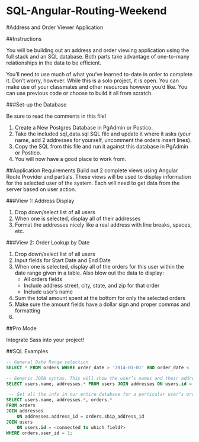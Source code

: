 # SQL-Angular-Routing-Weekend

#Address and Order Viewer Application

##Instructions

You will be building out an address and order viewing application using the full stack and an SQL database. Both parts take advantage of one-to-many relationships in the data to be efficient.

You’ll need to use much of what you’ve learned to-date in order to complete it. Don’t worry, however. While this is a solo project, it is open. You can make use of your classmates and other resources however you’d like. You can use previous code or choose to build it all from scratch.

###Set-up the Database

Be sure to read the comments in this file!

1. Create a New Postgres Database in PgAdmin or Postico.
2. Take the included sql_data.sql SQL file and update it where it asks (your name, add 2 addresses for yourself, uncomment the orders insert lines).
3. Copy the SQL from this file and run it against this database in PgAdmin or Postico. 
4. You will now have a good place to work from.

##Application Requirements
Build out 2 complete views using Angular Route Provider and partials. These views will be used to display information for the selected user of the system. Each will need to get data from the server based on user action.

###View 1: Address Display
1. Drop down/select list of all users
2. When one is selected, display all of their addresses
3. Format the addresses nicely like a real address with line breaks, spaces, etc.

###View 2: Order Lookup by Date
1. Drop down/select list of all users
2. Input fields for Start Date and End Date
3. When one is selected, display all of the orders for this user within the date range given in a table. Also blow out the data to display:
      - All orders fields
      - Include address street, city, state, and zip for that order
      - Include user’s name
4. Sum the total amount spent at the bottom for only the selected orders
5. Make sure the amount fields have a dollar sign and proper commas and formatting
6. 

##Pro Mode

Integrate Sass into your project!


##SQL Examples

```sql
-- General Date Range selection
SELECT * FROM orders WHERE order_date > '2014-01-01' AND order_date < 'tomorrow';

-- Generic JOIN syntax. This will show the user’s names and their addresses
SELECT users.name, addresses.* FROM users JOIN addresses ON users.id = addresses.user_id;

 -- Get all the info in our entire database for a particular user’s orders
SELECT users.name, addresses.*, orders.*
FROM orders
JOIN addresses
	ON addresses.address_id = orders.ship_address_id
JOIN users
	ON users.id = <connected to which field?>
WHERE orders.user_id = 1;
```

